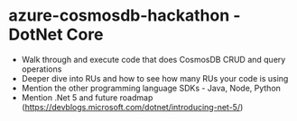 # azure-cosmosdb-hackathon - DotNet Core

- Walk through and execute code that does CosmosDB CRUD and query operations
- Deeper dive into RUs and how to see how many RUs your code is using 
- Mention the other programming language SDKs - Java, Node, Python
- Mention .Net 5 and future roadmap (https://devblogs.microsoft.com/dotnet/introducing-net-5/)
